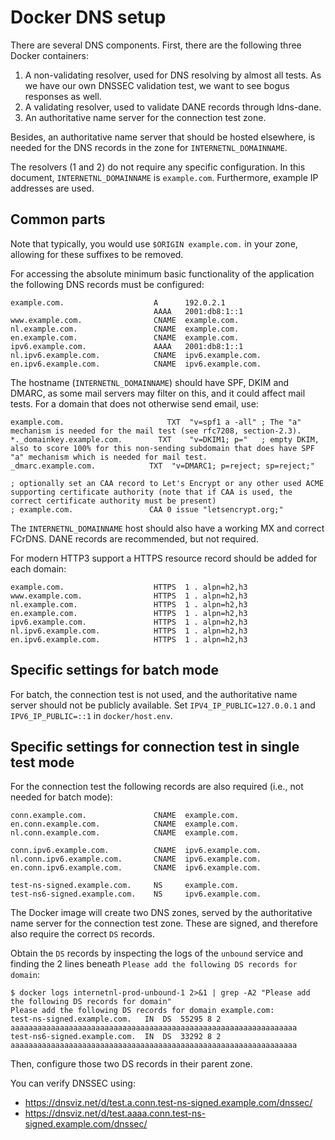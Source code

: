 # Docker DNS setup

There are several DNS components. First, there are the following three Docker containers:

1. A non-validating resolver, used for DNS resolving by almost all tests. As we have our own DNSSEC validation test, we want to see bogus responses as well.
2. A validating resolver, used to validate DANE records through ldns-dane.
3. An authoritative name server for the connection test zone.

Besides, an authoritative name server that should be hosted elsewhere, is needed for the DNS records in the zone for `INTERNETNL_DOMAINNAME`. 

The resolvers (1 and 2) do not require any specific configuration.
In this document, `INTERNETNL_DOMAINNAME` is `example.com`. Furthermore, example IP addresses are used.

## Common parts

Note that typically, you would use `$ORIGIN example.com.` in your zone, allowing for these suffixes to be removed.

For accessing the absolute minimum basic functionality of the application the following DNS records must be configured:

    example.com.                    A      192.0.2.1
                                    AAAA   2001:db8:1::1
    www.example.com.                CNAME  example.com.
    nl.example.com.                 CNAME  example.com.
    en.example.com.                 CNAME  example.com.
    ipv6.example.com.               AAAA   2001:db8:1::1
    nl.ipv6.example.com.            CNAME  ipv6.example.com.
    en.ipv6.example.com.            CNAME  ipv6.example.com.

The hostname (`INTERNETNL_DOMAINNAME`) should have SPF, DKIM and DMARC,
as some mail servers may filter on this, and it could affect mail tests.
For a domain that does not otherwise send email, use:

    example.com.		               TXT	"v=spf1 a -all"	; The "a" mechanism is needed for the mail test (see rfc7208, section-2.3).
    *._domainkey.example.com.	     TXT	"v=DKIM1; p="	; empty DKIM, also to score 100% for this non-sending subdomain that does have SPF "a" mechanism which is needed for mail test.
    _dmarc.example.com.	           TXT	"v=DMARC1; p=reject; sp=reject;"

    ; optionally set an CAA record to Let's Encrypt or any other used ACME supporting certificate authority (note that if CAA is used, the correct certificate authority must be present)
    ; example.com.                 CAA 0 issue "letsencrypt.org;"

The `INTERNETNL_DOMAINNAME` host should also have a working MX and correct FCrDNS.
DANE records are recommended, but not required.

For modern HTTP3 support a HTTPS resource record should be added for each domain:

    example.com.                    HTTPS  1 . alpn=h2,h3
    www.example.com.                HTTPS  1 . alpn=h2,h3
    nl.example.com.                 HTTPS  1 . alpn=h2,h3
    en.example.com.                 HTTPS  1 . alpn=h2,h3
    ipv6.example.com.               HTTPS  1 . alpn=h2,h3
    nl.ipv6.example.com.            HTTPS  1 . alpn=h2,h3
    en.ipv6.example.com.            HTTPS  1 . alpn=h2,h3

## Specific settings for batch mode

For batch, the connection test is not used, and the authoritative name server should not be publicly available.
Set `IPV4_IP_PUBLIC=127.0.0.1` and `IPV6_IP_PUBLIC=::1` in `docker/host.env`.

## Specific settings for connection test in single test mode

For the connection test the following records are also required (i.e., not needed for batch mode):

    conn.example.com.               CNAME  example.com.
    en.conn.example.com.            CNAME  example.com.
    nl.conn.example.com.            CNAME  example.com.

    conn.ipv6.example.com.          CNAME  ipv6.example.com.
    nl.conn.ipv6.example.com.       CNAME  ipv6.example.com.
    en.conn.ipv6.example.com.       CNAME  ipv6.example.com.

    test-ns-signed.example.com.     NS     example.com.
    test-ns6-signed.example.com.    NS     ipv6.example.com.

The Docker image will create two DNS zones, served by the authoritative name server for the connection test zone.
These are signed, and therefore also require the correct `DS` records.

Obtain the `DS` records by inspecting the logs of the `unbound` service and
finding the 2 lines beneath `Please add the following DS records for domain`:

    $ docker logs internetnl-prod-unbound-1 2>&1 | grep -A2 "Please add the following DS records for domain"
    Please add the following DS records for domain example.com:
    test-ns-signed.example.com.   IN  DS  55295 8 2 aaaaaaaaaaaaaaaaaaaaaaaaaaaaaaaaaaaaaaaaaaaaaaaaaaaaaaaaaaaaaaaa
    test-ns6-signed.example.com.  IN  DS  33292 8 2 aaaaaaaaaaaaaaaaaaaaaaaaaaaaaaaaaaaaaaaaaaaaaaaaaaaaaaaaaaaaaaaa

Then, configure those two DS records in their parent zone.

You can verify DNSSEC using:

  - https://dnsviz.net/d/test.a.conn.test-ns-signed.example.com/dnssec/
  - https://dnsviz.net/d/test.aaaa.conn.test-ns-signed.example.com/dnssec/

